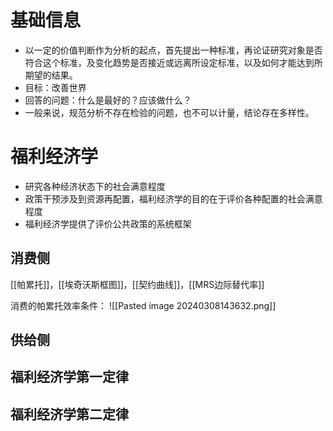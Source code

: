 # 基础信息
* 以一定的价值判断作为分析的起点，首先提出一种标准，再论证研究对象是否符合这个标准，及变化趋势是否接近或远离所设定标准，以及如何才能达到所期望的结果。
* 目标：改善世界
* 回答的问题：什么是最好的？应该做什么？
* 一般来说，规范分析不存在检验的问题，也不可以计量，结论存在多样性。
# 福利经济学

* 研究各种经济状态下的社会满意程度
* 政策干预涉及到资源再配置，福利经济学的目的在于评价各种配置的社会满意程度
* 福利经济学提供了评价公共政策的系统框架

## 消费侧
[[帕累托]]，[[埃奇沃斯框图]]，[[契约曲线]]，[[MRS边际替代率]]

消费的帕累托效率条件：
![[Pasted image 20240308143632.png]]

## 供给侧


## 福利经济学第一定律



## 福利经济学第二定律

